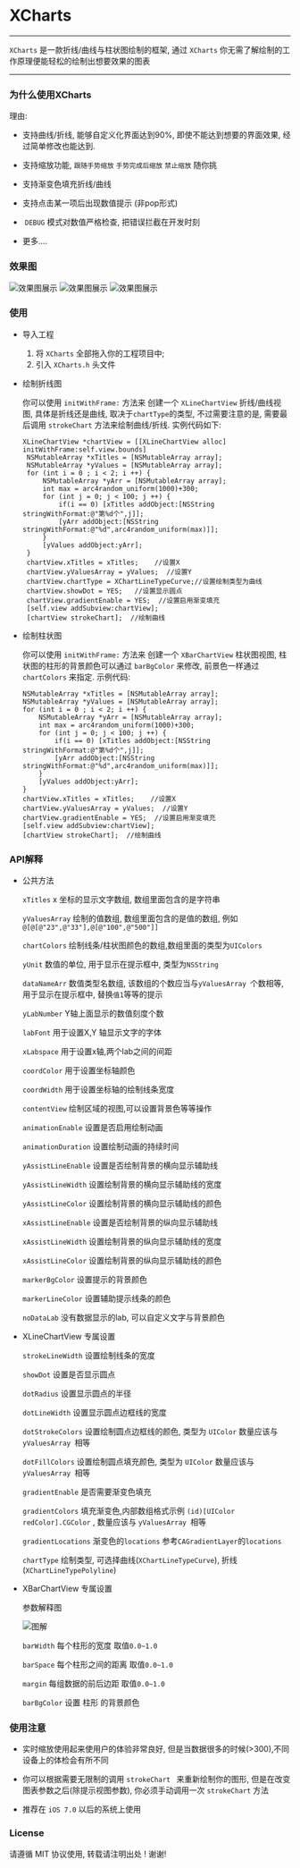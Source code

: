 # XCharts
---
`XCharts` 是一款折线/曲线与柱状图绘制的框架, 通过 `XCharts` 你无需了解绘制的工作原理便能轻松的绘制出想要效果的图表

---

### 为什么使用XCharts

理由:

 - 支持曲线/折线, 能够自定义化界面达到90%, 即使不能达到想要的界面效果, 经过简单修改也能达到.

 -  支持缩放功能, `跟随手势缩放` `手势完成后缩放` `禁止缩放` 随你挑

 -  支持渐变色填充折线/曲线

 -  支持点击某一项后出现数值提示 (非pop形式)
 
 -  `DEBUG` 模式对数值严格检查, 把错误拦截在开发时刻

 - 更多.... 

### 效果图

![效果图展示](images/gif.gif)
![效果图展示](images/chart1.png)
![效果图展示](images/chart2.png)

### 使用
- 导入工程

	1. 将 `XCharts` 全部拖入你的工程项目中;
	2. 引入 `XCharts.h` 头文件

- 绘制折线图

   你可以使用 `initWithFrame:` 方法来 创建一个 `XLineChartView` 折线/曲线视图, 具体是折线还是曲线, 取决于`chartType`的类型, 不过需要注意的是, 需要最后调用 `strokeChart` 方法来绘制曲线/折线. 实例代码如下:
   
   ````objc
   XLineChartView *chartView = [[XLineChartView alloc] initWithFrame:self.view.bounds]
    NSMutableArray *xTitles = [NSMutableArray array];
    NSMutableArray *yValues = [NSMutableArray array];
    for (int i = 0 ; i < 2; i ++) {
        NSMutableArray *yArr = [NSMutableArray array];
        int max = arc4random_uniform(1000)+300;
        for (int j = 0; j < 100; j ++) {
            if(i == 0) [xTitles addObject:[NSString stringWithFormat:@"第%d个",j]];
            [yArr addObject:[NSString stringWithFormat:@"%d",arc4random_uniform(max)]];
        }
        [yValues addObject:yArr];
    }
    chartView.xTitles = xTitles;    //设置X
    chartView.yValuesArray = yValues;  //设置Y   
    chartView.chartType = XChartLineTypeCurve;//设置绘制类型为曲线
    chartView.showDot = YES;   //设置显示圆点
    chartView.gradientEnable = YES;  //设置启用渐变填充
    [self.view addSubview:chartView];
    [chartView strokeChart];  //绘制曲线
   ````
   
 - 绘制柱状图
   
    你可以使用 `initWithFrame:` 方法来 创建一个 `XBarChartView` 柱状图视图,
    柱状图的柱形的背景颜色可以通过 `barBgColor` 来修改, 前景色一样通过 `chartColors` 来指定. 示例代码:
    
    ````objc   XBarChartView *chartView = [[XBarChartView alloc] initWithFrame:self.view.bounds]
    NSMutableArray *xTitles = [NSMutableArray array];
    NSMutableArray *yValues = [NSMutableArray array];
    for (int i = 0 ; i < 2; i ++) {
        NSMutableArray *yArr = [NSMutableArray array];
        int max = arc4random_uniform(1000)+300;
        for (int j = 0; j < 100; j ++) {
            if(i == 0) [xTitles addObject:[NSString stringWithFormat:@"第%d个",j]];
            [yArr addObject:[NSString stringWithFormat:@"%d",arc4random_uniform(max)]];
        }
        [yValues addObject:yArr];
    }
    chartView.xTitles = xTitles;    //设置X
    chartView.yValuesArray = yValues;  //设置Y   
    chartView.gradientEnable = YES;  //设置启用渐变填充
    [self.view addSubview:chartView];
    [chartView strokeChart];  //绘制曲线
    ````

### API解释

- 公共方法
 
	`xTitles` x 坐标的显示文字数组, 数组里面包含的是字符串

	`yValuesArray` 绘制的值数组, 数组里面包含的是值的数组, 例如 `@[@[@"23",@"33"],@[@"100",@"500"]]`

	`chartColors` 绘制线条/柱状图颜色的数组,数组里面的类型为`UIColors`
	
	`yUnit`  数值的单位, 用于显示在提示框中, 类型为`NSString`
	
	`dataNameArr` 数值类型名数组, 该数组的个数应当与`yValuesArray `个数相等, 用于显示在提示框中, 替换`值1`等等的提示
	
	`yLabNumber` Y轴上面显示的数值刻度个数
	 
	`labFont`  用于设置X,Y 轴显示文字的字体
	
	`xLabspace` 用于设置x轴,两个lab之间的间距
	
	`coordColor` 用于设置坐标轴颜色
	
	`coordWidth` 用于设置坐标轴的绘制线条宽度
	
	`contentView`  绘制区域的视图,可以设置背景色等等操作
	
	`animationEnable`  设置是否启用绘制动画
	
	`animationDuration` 设置绘制动画的持续时间
	
	`yAssistLineEnable` 设置是否绘制背景的横向显示辅助线
	
	`yAssistLineWidth` 设置绘制背景的横向显示辅助线的宽度
	
	`yAssistLineColor` 设置绘制背景的横向显示辅助线的颜色
	
	`xAssistLineEnable` 设置是否绘制背景的纵向显示辅助线
	
	`xAssistLineWidth` 设置绘制背景的纵向显示辅助线的宽度
	
	`xAssistLineColor` 设置绘制背景的纵向显示辅助线的颜色
	
	`markerBgColor` 设置提示的背景颜色
	
	`markerLineColor` 设置辅助提示线条的颜色
	
	`noDataLab` 没有数据显示的lab, 可以自定义文字与背景颜色
	
	
	
- XLineChartView 专属设置

	`strokeLineWidth` 设置绘制线条的宽度

	`showDot` 设置是否显示圆点
	
	`dotRadius` 设置显示圆点的半径
	
	`dotLineWidth` 设置显示圆点边框线的宽度
	
	`dotStrokeColors` 设置绘制圆点边框线的颜色, 类型为 `UIColor` 数量应该与 `yValuesArray `相等
	
	`dotFillColors` 设置绘制圆点填充颜色, 类型为 `UIColor` 数量应该与 `yValuesArray `相等
	
	`gradientEnable` 是否需要渐变色填充
	
	`gradientColors` 填充渐变色,内部数组格式示例 `(id)[UIColor redColor].CGColor` , 数量应该与 			`yValuesArray `相等
	
	`gradientLocations`  渐变色的`locations` 参考`CAGradientLayer`的`locations`
	
	`chartType` 绘制类型, 可选择曲线(`XChartLineTypeCurve`), 折线(`XChartLineTypePolyline`)
	
- XBarChartView 专属设置

	参数解释图
	
	![图解](images/bar.png)
	
	`barWidth` 每个柱形的宽度 取值`0.0~1.0`
	
	`barSpace` 每个柱形之间的距离 取值`0.0~1.0`
	
	`margin` 每组数据的前后边距 取值`0.0~1.0`
	
	`barBgColor` 设置 柱形 的背景颜色
	
### 使用注意

- 实时缩放使用起来使用户的体验非常良好, 但是当数据很多的时候(>300),不同设备上的体检会有所不同

- 你可以根据需要无限制的调用 `strokeChart ` 来重新绘制你的图形, 但是在改变图表参数之后(除提示视图参数), 你必须手动调用一次 `strokeChart` 方法

- 推荐在 `iOS 7.0` 以后的系统上使用

### License

请遵循 MIT 协议使用, 转载请注明出处 ! 谢谢!
